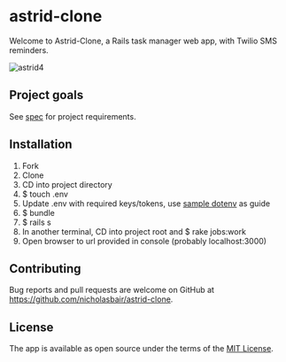 # astrid-clone

Welcome to Astrid-Clone, a Rails task manager web app, with Twilio SMS reminders.

![astrid4](https://user-images.githubusercontent.com/8889403/28085388-9dd9474e-6649-11e7-968b-006667ab700f.gif)

## Project goals
See [spec](SPEC.md) for project requirements.

## Installation
1. Fork
2. Clone
3. CD into project directory
4. $ touch .env
5. Update .env with required keys/tokens, use [sample dotenv](dotenv_sample.txt) as guide
4. $ bundle
5. $ rails s
6. In another terminal, CD into project root and $ rake jobs:work
7. Open browser to url provided in console (probably localhost:3000)

## Contributing
Bug reports and pull requests are welcome on GitHub at https://github.com/nicholasbair/astrid-clone.

## License
The app is available as open source under the terms of the [MIT License](http://opensource.org/licenses/MIT).
